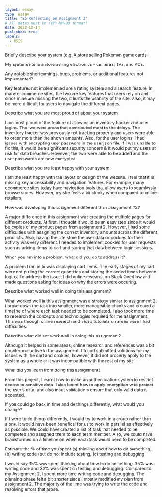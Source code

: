 ```yaml
---
layout: essay
type: essay
title: "E5 Reflecting on Assignment 3"
# All dates must be YYYY-MM-DD format!
date: 2022-12-14
published: true
labels:
  - MSIS
---
```


Briefly describe your system (e.g. A store selling Pokemon game cards)

My system/site is a store selling electronics - cameras, TVs, and PCs. 

Any notable shortcomings, bugs, problems, or additional features not implemented?

Key features not implemented are a rating system and a search feature. In many e-commerce sites, the two are key features that users rely on and since mine are missing the two, it hurts the usability of the site. Also, it may be more difficult for users to navigate the different pages. 

Describe what you are most proud of about your system:

I am most proud of the feature of allowing an inventory tracker and user logins. The two were areas that contributed most to the delays. The inventory tracker was previously not tracking properly and users were able to order more than the shown amounts. Also, for the user logins, I had issues with encrypting user passwors in the user.json file. If I was unable to fix this, it would be a significant security concern & it would put my users at risk for data breaches. However, the two were able to be added and the user passwords are now encrypted. 

Describe what you are least happy with your system:

I am the least happy with the layout or design of the website. I feel that it is missing key accessability and navigation features. For example, many ecommerce sites today have navigation tools that allow users to seamlessly browse stores. However, my site feels a bit clunky when compared to online retailers. 

How was developing this assignment different than assignment #2?

A major difference in this assignment was creating the multiple pages for different products. At first, I thought it would be an easy step since it would be copies of my product pages from assignment 2. However, I had some difficulties with assigning the correct inventory amounts across the different products. Also, having the site store the user data or cookies for their activity was very different. I needed to implement cookies for user requests such as adding items to cart and storing that data between login sessions. 

When you ran into a problem, what did you do to address it?

A problem I ran in to was displaying cart items. The early stages of my cart were not pulling the correct quantities and storing the added items between logins. To address the issue, I did online research on Stack Overflow and made questions asking for ideas on why the errors were occuring. 

Describe what worked well in doing this assignment?

What worked well in this assignment was a strategy similar to assignment 2. I broke down the task into smaller, more manageable chunks and created a timeline of where each task needed to be completed. I  also took more time to research the concepts and technologies required for the assignment. This was through online research and video tutorials on areas were I had difficulties. 

Describe what did not work well in doing this assignment?

Although it helped in some areas, online research and references was a bit counterproductive to the assignment. I found submitted solutions for my issues with the cart and cookies, however, it did not properly apply to the system as a whole or it was incompatible with the rest of my site. 

What did you learn from doing this assignment?

From this project, I learnt how to make an authentication system to restrict access to sensitive data. I also learnt how to apply encryption w to protect the user’s data, and also input validation o ensure that only valid data is accepted.

If you could go back in time and do things differently, what would you change?

If I were to do things differently, I would try to work in a group rather than alone. It would have been benefical for us to work in parallel as effectively as possible. We could have created a list of task that needed to be completed and assigned them to each team member. Also, we could have brainstormed on a  timeline on when each task would need to be completed. 

Estimate the % of time you spent (a) thinking about how to do something, (b) writing code (but do not include testing, (c) testing and debugging


I would say 35% was spent thinking about how to do something. 35% was writing code and 30% was spent on testing and debugging. Compared to my Assignment 2, I spent more time writing code and debugging. The planning phase felt a bit shorter since I mostly modified my plan from assignment 2. The majority of the time was trying to write the code and resolving errors that arose. 

